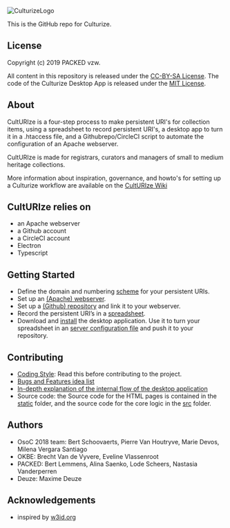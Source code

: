 ![CulturizeLogo](https://github.com/PACKED-vzw/CultURIze/blob/master/static/assets/logo-culturize-klein.png)

This is the GitHub repo for Culturize.

## License
Copyright (c) 2019 PACKED vzw.

All content in this repository is released under the [CC-BY-SA License](https://creativecommons.org/licenses/by-sa/4.0/).
The code of the Culturize Desktop App is released under the [MIT License](https://opensource.org/licenses/MIT).
## About
CultURIze is a four-step process to make persistent URI's for collection items, using a spreadsheet to record persistent URI's, a desktop app to turn it in a .htaccess file, and a Githubrepo/CircleCI script to automate the configuration of an Apache webserver.

CultURIze is made for registrars, curators and managers of small to medium heritage collections. 

More information about inspiration, governance, and howto's for setting up a Culturize workflow are available on the [CultURIze Wiki](https://github.com/PACKED-vzw/CultURIze/wiki) 

## CultURIze relies on
* an Apache webserver
* a Github account
* a CircleCI account
* Electron
* Typescript

## Getting Started
* Define the domain and numbering [scheme](https://github.com/PACKED-vzw/CultURIze/wiki/Define-a-Persistent-URI-Scheme) for your persistent URIs.
* Set up an [(Apache) webserver](https://github.com/PACKED-vzw/CultURIze/wiki/Set-Up-a-Webserver).
* Set up a [(Github) repository](https://github.com/PACKED-vzw/CultURIze/wiki/Set-Up-a-Code-Repository) and link it to your webserver.
* Record the persistent URI’s in  a [spreadsheet](https://github.com/PACKED-vzw/CultURIze/wiki/Create-a-Spreadsheet). 
* Download and [install](https://github.com/PACKED-vzw/CultURIze/wiki/App-Installation-Instructions) the desktop application. Use it to turn your spreadsheet in an [server configuration file](App-Tutorial) and push it to your repository.

## Contributing
  * [Coding Style](doc/Style.md): Read this before contributing to the project.
  * [Bugs and Features idea list](doc/Possible%20Improvements.md)
  * [In-depth explanation of the internal flow of the desktop application](doc/pdf/flow.pdf)
  * Source code: the Source code for the HTML pages is contained in the [static](static/) folder, and the source code for the core logic in the [src](src/) folder. 
  
## Authors
  * OsoC 2018 team: Bert Schoovaerts, Pierre Van Houtryve, Marie Devos, Milena Vergara Santiago
  * OKBE: Brecht Van de Vyvere, Eveline Vlassenroot
  * PACKED: Bert Lemmens, Alina Saenko, Lode Scheers, Nastasia Vanderperren
  * Deuze: Maxime Deuze
## Acknowledgements
  * inspired by [w3id.org](http://w3id.org)

